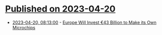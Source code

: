 # [Published on 2023-04-20](index.md)

* [2023-04-20, 08:13:00](https://soylentnews.org/article.pl?sid=23/04/19/1814235&from=rss) - [Europe Will Invest €43 Billion to Make its Own Microchips](https://soylentnews.org/article.pl?sid=23/04/19/1814235&from=rss)
